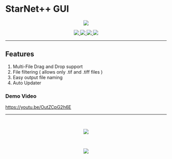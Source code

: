 # StarNet++ GUI

<p align="center">
  <img src="https://user-images.githubusercontent.com/58784686/152813914-7747b6c1-faee-462e-b544-0fca4cf1a096.png" />
</p>
<p align="center">
  <a href="https://github.com/Ripwords/starnetGUI/releases/download/starnetGUI-v0.5.4/starnetGUI_0.5.4_x64_en-US.msi" target="_blank">
    <img src="https://img.shields.io/badge/Windows-0078D6?style=for-the-badge&logo=windows&logoColor=white" />
  </a>
  <a href="https://github.com/Ripwords/starnetGUI/releases/download/starnetGUI-v0.5.4/starnet-gui_0.5.4_amd64.AppImage" target="_blank">
    <img src="https://img.shields.io/badge/Linux-FCC624?style=for-the-badge&logo=linux&logoColor=black" />
  </a>
  <a href="https://github.com/Ripwords/starnetGUI/releases/download/starnetGUI-v0.5.4/starnet-gui_0.5.4_amd64.deb" target="_blank">
    <img src="https://img.shields.io/badge/Debian-D70A53?style=for-the-badge&logo=debian&logoColor=white" />
  </a>
  <a href="https://github.com/Ripwords/starnetGUI/releases/download/starnetGUI-v0.5.4/starnetGUI_0.5.4_x64.dmg" target="_blank">
    <img src="https://img.shields.io/badge/mac%20os-000000?style=for-the-badge&logo=macos&logoColor=F0F0F0" />
  </a>
</p>

---


## Features
1. Multi-File Drag and Drop support
2. File filtering ( allows only .tif and .tiff files )
3. Easy output file naming
4. Auto Updater


### Demo Video
https://youtu.be/OutZCpG2h6E


---


<br>

<p align="center">
  <img src="https://user-images.githubusercontent.com/58784686/152814058-b4517d2b-d57b-47fe-ad03-ba57a2c0d5a9.png" />
</p>
<br>
<p align="center">
  <img src="https://user-images.githubusercontent.com/58784686/152814149-b1996808-9919-42df-b71b-c6e5d584b3f5.png" />
</p>
